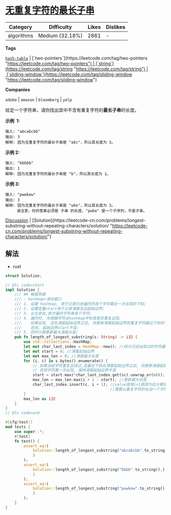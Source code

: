 # [无重复字符的最长子串](https://leetcode-cn.com/problems/longest-substring-without-repeating-characters/description/ "https://leetcode-cn.com/problems/longest-substring-without-repeating-characters/description/")

| Category   | Difficulty      | Likes | Dislikes |
| ---------- | --------------- | ----- | -------- |
| algorithms | Medium (32.18%) | 2861  | -        |

**Tags**

[`hash-table`](https://leetcode.com/tag/hash-table "https://leetcode.com/tag/hash-table") | [`two-pointers`](https://leetcode.com/tag/two-pointers "https://leetcode.com/tag/two-pointers") | [`string`](https://leetcode.com/tag/string "https://leetcode.com/tag/string") | [`sliding-window`](https://leetcode.com/tag/sliding-window "https://leetcode.com/tag/sliding-window")

**Companies**

`adobe` | `amazon` | `bloomberg` | `yelp`

给定一个字符串，请你找出其中不含有重复字符的**最长子串**的长度。

**示例  1:**

```
输入: "abcabcbb"
输出: 3
解释: 因为无重复字符的最长子串是 "abc"，所以其长度为 3。
```

**示例 2:**

```
输入: "bbbbb"
输出: 1
解释: 因为无重复字符的最长子串是 "b"，所以其长度为 1。
```

**示例 3:**

```
输入: "pwwkew"
输出: 3
解释: 因为无重复字符的最长子串是 "wke"，所以其长度为 3。
     请注意，你的答案必须是 子串 的长度，"pwke" 是一个子序列，不是子串。
```

[Discussion](https://leetcode-cn.com/problems/longest-substring-without-repeating-characters/comments/ "https://leetcode-cn.com/problems/longest-substring-without-repeating-characters/comments/") | [Solution](https://leetcode-cn.com/problems/longest-substring-without-repeating-characters/solution/ "https://leetcode-cn.com/problems/longest-substring-without-repeating-characters/solution/")

## 解法

- rust

```rust
struct Solution;

// @lc code=start
impl Solution {
    /// ## 解题思路
    /// - hashmap+滑动窗口
    /// 1. 设置 hashmap, 用于记录已经遍历的各个字符最后一次出现的下标;
    /// 2. 设置变量start用于记录滑窗左边起始边界;
    /// 3. 从左至右,依次遍历字符串各个字符;
    /// 4. 遍历时, 先根据字符从hashmap中检查是否重复出现,
    ///    如果出现, 且在滑窗起始边界之后, 则更新滑窗起始边界到重复字符最近下标的下一个位置;
    ///    否则, 起始边界start不变;
    /// 5. 同时计算更新最大滑窗长度;
    pub fn length_of_longest_substring(s: String) -> i32 {
        use std::collections::HashMap;
        let mut char_last_index = HashMap::new(); //统计已经出现过的字符最后下标
        let mut start = 0; //滑窗起始边界
        let mut max_len = 0; //滑窗最大长度
        for (i, c) in s.bytes().enumerate() {
            // 如果当前字符重复出现过,且最近下标在滑窗起始边界之后, 则更新滑窗起始边界到最近下标+1的位置;
            // 否则字符第一次出现, 保持滑窗起始边界不变
            start = start.max(*char_last_index.get(&c).unwrap_or(&0));
            max_len = max_len.max(i + 1 - start); //更新最大长度
            char_last_index.insert(c, i + 1); //value使用i+1是因为在计算窗口长度时,
                                              //需要以重复字符的右边一个字符作为起始来计算
        }
        max_len as i32
    }
}
// @lc code=end

#[cfg(test)]
mod tests {
    use super::*;
    #[test]
    fn test() {
        assert_eq!(
            Solution::length_of_longest_substring("abcabcbb".to_string(),),
            3
        );
        assert_eq!(
            Solution::length_of_longest_substring("bbbb".to_string(),),
            1
        );
        assert_eq!(
            Solution::length_of_longest_substring("pwwkew".to_string(),),
            3
        );
    }
}

```
